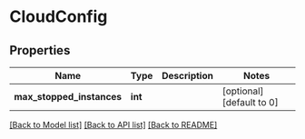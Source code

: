 # CloudConfig

## Properties
Name | Type | Description | Notes
------------ | ------------- | ------------- | -------------
**max_stopped_instances** | **int** |  | [optional] [default to 0]

[[Back to Model list]](../README.md#documentation-for-models) [[Back to API list]](../README.md#documentation-for-api-endpoints) [[Back to README]](../README.md)


